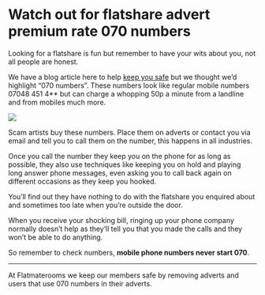 Watch out for flatshare advert premium rate 070 numbers
=======================================================

Looking for a flatshare is fun but remember to have your wits about you, not all
people are honest.


We have a blog article here to help [keep you
safe](/advice/prevent-scams-keep-safe) but we thought we’d highlight “070
numbers”. These numbers look like regular mobile numbers 07048 451 4\*\* but can
charge a whopping 50p a minute from a landline and from mobiles much more.


![](/media/images/high-bill.jpg)


Scam artists buy these numbers. Place them on adverts or contact you via email
and tell you to call them on the number, this happens in all industries.


Once you call the number they keep you on the phone for as long as possible,
they also use techniques like keeping you on hold and playing long answer phone
messages, even asking you to call back again on different occasions as they keep
you hooked.


You’ll find out they have nothing to do with the flatshare you enquired about
and sometimes too late when you’re outside the door.


When you receive your shocking bill, ringing up your phone company normally
doesn’t help as they’ll tell you that you made the calls and they won’t be able
to do anything.


So remember to check numbers, **mobile phone numbers never start 070**.




---


At Flatmaterooms we keep our members safe by removing adverts and users that use
070 numbers in their adverts.



